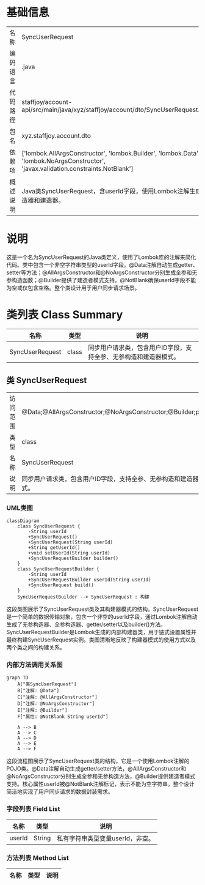 # 基础信息

|      |      |
|------|------|
| 名称 | SyncUserRequest |
| 编码语言 | .java |
| 代码路径 | staffjoy/account-api/src/main/java/xyz/staffjoy/account/dto/SyncUserRequest.java |
| 包名 | xyz.staffjoy.account.dto |
| 依赖项 | ['lombok.AllArgsConstructor', 'lombok.Builder', 'lombok.Data', 'lombok.NoArgsConstructor', 'javax.validation.constraints.NotBlank'] |
| 概述说明 | Java类SyncUserRequest，含userId字段，使用Lombok注解生成构造器和建造器。 |

# 说明

这是一个名为SyncUserRequest的Java类定义，使用了Lombok库的注解来简化代码。类中包含一个非空字符串类型的userId字段。@Data注解自动生成getter、setter等方法；@AllArgsConstructor和@NoArgsConstructor分别生成全参和无参构造函数；@Builder提供了建造者模式支持。@NotBlank确保userId字段不能为空或仅包含空格。整个类设计用于用户同步请求场景。

# 类列表 Class Summary

| 名称   | 类型  | 说明 |
|-------|------|-------------|
| SyncUserRequest | class | 同步用户请求类，包含用户ID字段，支持全参、无参构造和建造器模式。 |



## 类 SyncUserRequest

|      |      |
|------|------|
| 访问范围 | @Data;@AllArgsConstructor;@NoArgsConstructor;@Builder;public |
| 类型 | class |
| 名称 | SyncUserRequest |
| 说明 | 同步用户请求类，包含用户ID字段，支持全参、无参构造和建造器模式。 |


### UML类图

```mermaid
classDiagram
    class SyncUserRequest {
        -String userId
        +SyncUserRequest()
        +SyncUserRequest(String userId)
        +String getUserId()
        +void setUserId(String userId)
        +SyncUserRequestBuilder builder()
    }
    class SyncUserRequestBuilder {
        -String userId
        +SyncUserRequestBuilder userId(String userId)
        +SyncUserRequest build()
    }
    SyncUserRequestBuilder --> SyncUserRequest : 构建
```

这段类图展示了SyncUserRequest类及其构建器模式的结构。SyncUserRequest是一个简单的数据传输对象，包含一个非空的userId字段，通过Lombok注解自动生成了无参构造器、全参构造器、getter/setter以及builder()方法。SyncUserRequestBuilder是Lombok生成的内部构建器类，用于链式设置属性并最终构建SyncUserRequest实例。类图清晰地反映了构建器模式的使用方式以及两个类之间的构建关系。


### 内部方法调用关系图

```mermaid
graph TD
    A["类SyncUserRequest"]
    B["注解: @Data"]
    C["注解: @AllArgsConstructor"]
    D["注解: @NoArgsConstructor"]
    E["注解: @Builder"]
    F["属性: @NotBlank String userId"]
    
    A --> B
    A --> C
    A --> D
    A --> E
    A --> F
```

这段流程图展示了SyncUserRequest类的结构，它是一个使用Lombok注解的POJO类。@Data注解自动生成getter/setter方法，@AllArgsConstructor和@NoArgsConstructor分别生成全参和无参构造方法，@Builder提供建造者模式支持。核心属性userId被@NotBlank注解标记，表示不能为空字符串。整个设计简洁地实现了用户同步请求的数据封装需求。

### 字段列表 Field List

| 名称  | 类型  | 说明 |
|-------|-------|------|
| userId | String | 私有字符串类型变量userId，非空。 |

### 方法列表 Method List

| 名称  | 类型  | 说明 |
|-------|-------|------|




